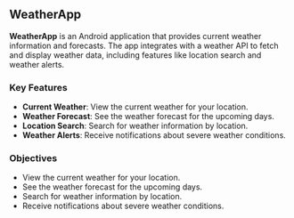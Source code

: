 ## WeatherApp

**WeatherApp** is an Android application that provides current weather information and forecasts. The app integrates with a weather API to fetch and display weather data, including features like location search and weather alerts.

### Key Features

- **Current Weather**: View the current weather for your location.
- **Weather Forecast**: See the weather forecast for the upcoming days.
- **Location Search**: Search for weather information by location.
- **Weather Alerts**: Receive notifications about severe weather conditions.

### Objectives

- View the current weather for your location.
- See the weather forecast for the upcoming days.
- Search for weather information by location.
- Receive notifications about severe weather conditions.


